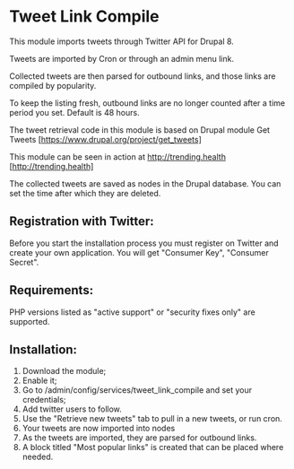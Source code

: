 Tweet Link Compile
======


This module imports tweets through Twitter API for Drupal 8.

Tweets are imported by Cron or through an admin menu link.

Collected tweets are then parsed for outbound links, and those links are compiled by popularity.

To keep the listing fresh, outbound links are no longer counted after a time period you set. Default is 48 hours.

The tweet retrieval code in this module is based on Drupal module Get Tweets [https://www.drupal.org/project/get_tweets]

This module can be seen in action at http://trending.health [http://trending.health]

The collected tweets are saved as nodes in the Drupal database. You can set the time after which they are deleted.


Registration with Twitter:
-------------
Before you start the installation process you must register on
Twitter and create your own application.
You will get "Consumer Key", "Consumer Secret".

Requirements:
-------------
PHP versions listed as "active support" or "security fixes only"
are supported.

Installation:
-------------
1. Download the module;
2. Enable it;
3. Go to /admin/config/services/tweet_link_compile and set your credentials;
4. Add twitter users to follow.
5. Use the "Retrieve new tweets" tab to pull in a new tweets, or run cron.
6. Your tweets are now imported into nodes
7. As the tweets are imported, they are parsed for outbound links.
7. A block titled "Most popular links" is created that can be placed where needed.
